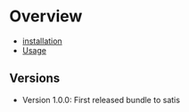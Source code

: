 Overview
========

* [installation](docs/installation.md)
* [Usage](docs/usage.md)

Versions
--------


* Version 1.0.0: First released bundle to satis